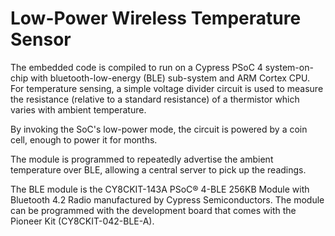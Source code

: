 # Low-Power Wireless Temperature Sensor 

The embedded code is compiled to run on a Cypress PSoC 4 system-on-chip with bluetooth-low-energy (BLE) sub-system and ARM Cortex CPU. For temperature sensing, a simple voltage divider circuit is used to measure the resistance (relative to a standard resistance) of a thermistor which varies with ambient temperature.

By invoking the SoC's low-power mode, the circuit is powered by a coin cell, enough to power it for months. 

The module is programmed to repeatedly advertise the ambient temperature over BLE, allowing a central server to pick up the readings. 

The BLE module is the CY8CKIT-143A PSoC® 4-BLE 256KB Module with Bluetooth 4.2 Radio manufactured by Cypress Semiconductors. The module can be programmed with the development board that comes with the Pioneer Kit (CY8CKIT-042-BLE-A).

